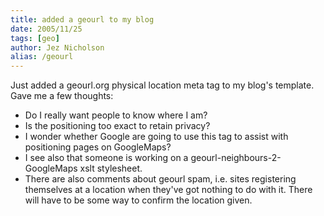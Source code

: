 ```yaml
---
title: added a geourl to my blog
date: 2005/11/25
tags: [geo]
author: Jez Nicholson
alias: /geourl
---
```

Just added a geourl.org physical location meta tag to my blog's template. Gave me a few thoughts:

* Do I really want people to know where I am?
* Is the positioning too exact to retain privacy?
* I wonder whether Google are going to use this tag to assist with positioning pages on GoogleMaps?
* I see also that someone is working on a geourl-neighbours-2-GoogleMaps xslt stylesheet.
* There are also comments about geourl spam, i.e. sites registering themselves at a location when they've got nothing to do with it. There will have to be some way to confirm the location given.